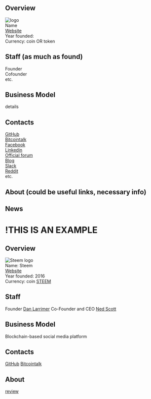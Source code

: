 ## Overview
![ logo](../projects/logo/*.png)  
Name  
[Website]()  
Year founded:  
Currency: coin OR token [](https://coinmarketcap.com/...)  
## Staff (as much as found)
Founder [](../people/*.md)  
Cofounder [](../people/*.md)  
etc.
## Business Model
details  
## Contacts
[GitHub]()  
[Bitcointalk]()   
[Facebook]()   
[Linkedin]()   
[Official forum]()    
[Blog]()    
[Slack]()  
[Reddit]()  
etc.  
## About (could be useful links, necessary info)  

## News

[]()
---


# !THIS IS AN EXAMPLE

## Overview  
![Steem logo](https://files.coinmarketcap.com/static/img/coins/32x32/steem.png)  
   Name: Steem  
   [Website](https://steem.io/)  
   Year founded: 2016  
   Currency: coin [STEEM](https://coinmarketcap.com/currencies/steem/)  
## Staff
   Founder [Dan Larrimer](/people/dan_larrimer.md)
   Co-Founder and CEO [Ned Scott](/people/ned_scott.md)
## Business Model
   Blockchain-based social media platform
## Contacts
   [GitHub](https://github.com/steemit) 
   [Bitcointalk](https://bitcointalk.org/index.php?topic=1466593) 
## About 
   [review](https://www.reddit.com/r/CryptoCurrency/comments/6hqh3w/steem_dollars_facebook_killer/) 
